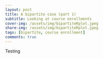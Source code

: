 ```yaml
---
layout: post
title: A bipartite case (part 1)
subtitle: Looking at course enrollments
cover-img: /assets/img/bipartiteRplot.jpeg
share-img: /assets/img/bipartiteRplot.jpeg
tags: [bipartite, course enrollment]
comments: true
---
```


Testing
